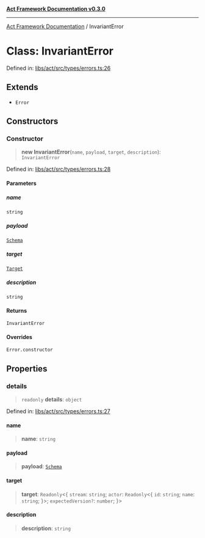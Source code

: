 [**Act Framework Documentation v0.3.0**](../README.md)

***

[Act Framework Documentation](../globals.md) / InvariantError

# Class: InvariantError

Defined in: [libs/act/src/types/errors.ts:26](https://github.com/Rotorsoft/act-root/blob/ecf1ab2f895c5bdf2d70db49738046df56c78030/libs/act/src/types/errors.ts#L26)

## Extends

- `Error`

## Constructors

### Constructor

> **new InvariantError**(`name`, `payload`, `target`, `description`): `InvariantError`

Defined in: [libs/act/src/types/errors.ts:28](https://github.com/Rotorsoft/act-root/blob/ecf1ab2f895c5bdf2d70db49738046df56c78030/libs/act/src/types/errors.ts#L28)

#### Parameters

##### name

`string`

##### payload

[`Schema`](../type-aliases/Schema.md)

##### target

[`Target`](../type-aliases/Target.md)

##### description

`string`

#### Returns

`InvariantError`

#### Overrides

`Error.constructor`

## Properties

### details

> `readonly` **details**: `object`

Defined in: [libs/act/src/types/errors.ts:27](https://github.com/Rotorsoft/act-root/blob/ecf1ab2f895c5bdf2d70db49738046df56c78030/libs/act/src/types/errors.ts#L27)

#### name

> **name**: `string`

#### payload

> **payload**: [`Schema`](../type-aliases/Schema.md)

#### target

> **target**: `Readonly`\<\{ `stream`: `string`; `actor`: `Readonly`\<\{ `id`: `string`; `name`: `string`; \}\>; `expectedVersion?`: `number`; \}\>

#### description

> **description**: `string`
